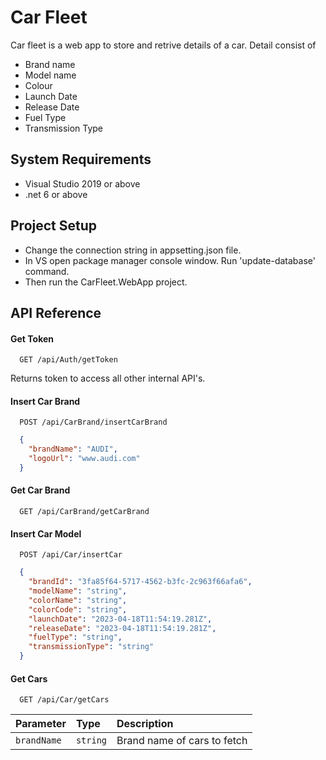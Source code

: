 # Car Fleet

Car fleet is a web app to store and retrive details of a car.
Detail consist of

- Brand name
- Model name
- Colour
- Launch Date
- Release Date
- Fuel Type
- Transmission Type

## System Requirements

- Visual Studio 2019 or above
- .net 6 or above

## Project Setup

- Change the connection string in appsetting.json file.
- In VS open package manager console window. Run 'update-database' command.
- Then run the CarFleet.WebApp project.

## API Reference

#### Get Token

```http
  GET /api/Auth/getToken
```

Returns token to access all other internal API's.

#### Insert Car Brand

```http
  POST /api/CarBrand/insertCarBrand
```

```JSON
  {
    "brandName": "AUDI",
    "logoUrl": "www.audi.com"
  }
```

#### Get Car Brand

```http
  GET /api/CarBrand/getCarBrand
```

#### Insert Car Model

```http
  POST /api/Car/insertCar
```

```JSON
  {
    "brandId": "3fa85f64-5717-4562-b3fc-2c963f66afa6",
    "modelName": "string",
    "colorName": "string",
    "colorCode": "string",
    "launchDate": "2023-04-18T11:54:19.281Z",
    "releaseDate": "2023-04-18T11:54:19.281Z",
    "fuelType": "string",
    "transmissionType": "string"
  }
```

#### Get Cars

```http
  GET /api/Car/getCars
```

| Parameter   | Type     | Description                 |
| :---------- | :------- | :-------------------------- |
| `brandName` | `string` | Brand name of cars to fetch |
